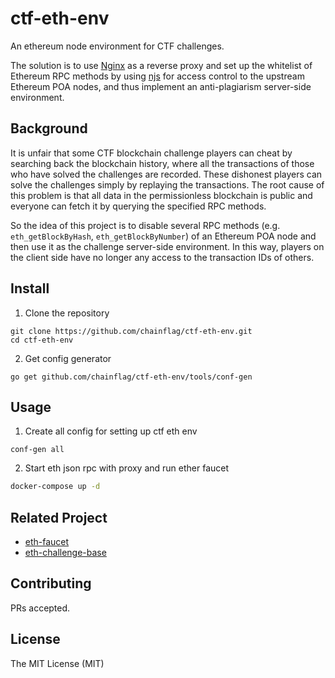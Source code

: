 # ctf-eth-env

An ethereum node environment for CTF challenges.

The solution is to use [Nginx](https://www.nginx.com/) as a reverse proxy and set up the whitelist of Ethereum RPC methods by using [njs](https://nginx.org/en/docs/njs/) for access control to the upstream Ethereum POA nodes, and thus implement an anti-plagiarism server-side environment.

## Background
It is unfair that some CTF blockchain challenge players can cheat by searching back the blockchain history, where all the transactions of those who have solved the challenges are recorded. These dishonest players can solve the challenges simply by replaying the transactions. The root cause of this problem is that all data in the permissionless blockchain is public and everyone can fetch it by querying the specified RPC methods.  

So the idea of this project is to disable several RPC methods (e.g. `eth_getBlockByHash`, `eth_getBlockByNumber`) of an Ethereum POA node and then use it as the challenge server-side environment. In this way, players on the client side have no longer any access to the transaction IDs of others. 

## Install
1. Clone the repository
```
git clone https://github.com/chainflag/ctf-eth-env.git
cd ctf-eth-env
```
2. Get config generator
```
go get github.com/chainflag/ctf-eth-env/tools/conf-gen
```

## Usage
1. Create all config for setting up ctf eth env
```
conf-gen all
```
2. Start eth json rpc with proxy and run ether faucet
```bash
docker-compose up -d
```

## Related Project
* [eth-faucet](https://github.com/chainflag/eth-faucet)
* [eth-challenge-base](https://github.com/chainflag/eth-challenge-base)

## Contributing

PRs accepted.

## License

The MIT License (MIT)
